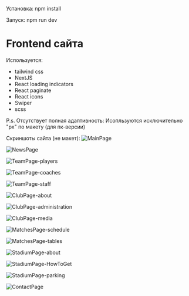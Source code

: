 Установка:
npm install

Запуск:
npm run dev

# Frontend сайта
Используется:

- tailwind css
- NextJS
- React loading indicators
- React paginate
- React icons
- Swiper
- scss

P.s.
Отсутствует полная адаптивность:
Исопльзуются исключительно "px" по макету (для пк-версии)

Скриншоты сайта (не макет):
![MainPage](https://github.com/LimEyez/zenit-izhevsk-site/tree/main/demoScreenshots/mainPage.png)

![NewsPage](https://github.com/LimEyez/zenit-izhevsk-site/tree/main/demoScreenshots/newsPage.png)

![TeamPage-players](https://github.com/LimEyez/zenit-izhevsk-site/tree/main/demoScreenshots/teamPage-players.png)

![TeamPage-coaches](https://github.com/LimEyez/zenit-izhevsk-site/tree/main/demoScreenshots/teamPage-coaches.png)

![TeamPage-staff](https://github.com/LimEyez/zenit-izhevsk-site/tree/main/demoScreenshots/teamPage-staff.png)

![ClubPage-about](https://github.com/LimEyez/zenit-izhevsk-site/tree/main/demoScreenshots/clubPage-about.png)

![ClubPage-administration](https://github.com/LimEyez/zenit-izhevsk-site/tree/main/demoScreenshots/clubPage-administration.png)

![ClubPage-media](https://github.com/LimEyez/zenit-izhevsk-site/tree/main/demoScreenshots/clubPage-media.png)

![MatchesPage-schedule](https://github.com/LimEyez/zenit-izhevsk-site/tree/main/demoScreenshots/matchesPage-schedule.png)

![MatchesPage-tables](https://github.com/LimEyez/zenit-izhevsk-site/tree/main/demoScreenshots/matchesPage-tables.png)

![StadiumPage-about](https://github.com/LimEyez/zenit-izhevsk-site/tree/main/demoScreenshots/stadiumPage-about.png)

![StadiumPage-HowToGet](https://github.com/LimEyez/zenit-izhevsk-site/tree/main/demoScreenshots/stadiumPage-how-to-get.png)

![StadiumPage-parking](https://github.com/LimEyez/zenit-izhevsk-site/tree/main/demoScreenshots/stadiumPage-parking.png)

![ContactPage](https://github.com/LimEyez/zenit-izhevsk-site/tree/main/demoScreenshots/contactPage.png)